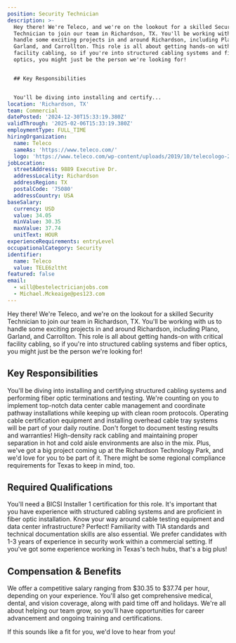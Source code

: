 ```yaml
---
position: Security Technician
description: >-
  Hey there! We're Teleco, and we're on the lookout for a skilled Security
  Technician to join our team in Richardson, TX. You'll be working with us to
  handle some exciting projects in and around Richardson, including Plano,
  Garland, and Carrollton. This role is all about getting hands-on with critical
  facility cabling, so if you're into structured cabling systems and fiber
  optics, you might just be the person we're looking for!


  ## Key Responsibilities


  You'll be diving into installing and certify...
location: 'Richardson, TX'
team: Commercial
datePosted: '2024-12-30T15:33:19.380Z'
validThrough: '2025-02-06T15:33:19.380Z'
employmentType: FULL_TIME
hiringOrganization:
  name: Teleco
  sameAs: 'https://www.teleco.com/'
  logo: 'https://www.teleco.com/wp-content/uploads/2019/10/telecologo-2023.png'
jobLocation:
  streetAddress: 9889 Executive Dr.
  addressLocality: Richardson
  addressRegion: TX
  postalCode: '75080'
  addressCountry: USA
baseSalary:
  currency: USD
  value: 34.05
  minValue: 30.35
  maxValue: 37.74
  unitText: HOUR
experienceRequirements: entryLevel
occupationalCategory: Security
identifier:
  name: Teleco
  value: TELE6zltht
featured: false
email:
  - will@bestelectricianjobs.com
  - Michael.Mckeaige@pes123.com
---
```




Hey there! We're Teleco, and we're on the lookout for a skilled Security Technician to join our team in Richardson, TX. You'll be working with us to handle some exciting projects in and around Richardson, including Plano, Garland, and Carrollton. This role is all about getting hands-on with critical facility cabling, so if you're into structured cabling systems and fiber optics, you might just be the person we're looking for!

## Key Responsibilities

You'll be diving into installing and certifying structured cabling systems and performing fiber optic terminations and testing. We're counting on you to implement top-notch data center cable management and coordinate pathway installations while keeping up with clean room protocols. Operating cable certification equipment and installing overhead cable tray systems will be part of your daily routine. Don't forget to document testing results and warranties! High-density rack cabling and maintaining proper separation in hot and cold aisle environments are also in the mix. Plus, we've got a big project coming up at the Richardson Technology Park, and we'd love for you to be part of it. There might be some regional compliance requirements for Texas to keep in mind, too.

## Required Qualifications

You'll need a BICSI Installer 1 certification for this role. It's important that you have experience with structured cabling systems and are proficient in fiber optic installation. Know your way around cable testing equipment and data center infrastructure? Perfect! Familiarity with TIA standards and technical documentation skills are also essential. We prefer candidates with 1-3 years of experience in security work within a commercial setting. If you've got some experience working in Texas's tech hubs, that's a big plus! 

## Compensation & Benefits

We offer a competitive salary ranging from $30.35 to $37.74 per hour, depending on your experience. You'll also get comprehensive medical, dental, and vision coverage, along with paid time off and holidays. We're all about helping our team grow, so you'll have opportunities for career advancement and ongoing training and certifications.

If this sounds like a fit for you, we'd love to hear from you!